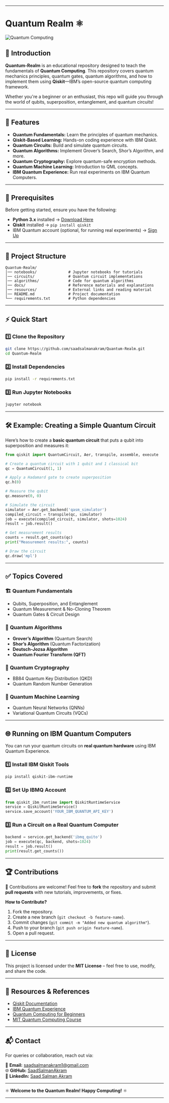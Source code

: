 
---

# Quantum Realm ⚛️  

![Quantum Computing](https://cdn.pixabay.com/photo/2021/08/30/11/08/physics-6585578_1280.jpg)  

## 📝 Introduction  

**Quantum-Realm** is an educational repository designed to teach the fundamentals of **Quantum Computing**. This repository covers quantum mechanics principles, quantum gates, quantum algorithms, and how to implement them using **Qiskit**—IBM’s open-source quantum computing framework.  

Whether you're a beginner or an enthusiast, this repo will guide you through the world of qubits, superposition, entanglement, and quantum circuits!  

---

## 🚀 Features  

- **Quantum Fundamentals:** Learn the principles of quantum mechanics.  
- **Qiskit-Based Learning:** Hands-on coding experience with IBM Qiskit.  
- **Quantum Circuits:** Build and simulate quantum circuits.  
- **Quantum Algorithms:** Implement Grover’s Search, Shor’s Algorithm, and more.  
- **Quantum Cryptography:** Explore quantum-safe encryption methods.  
- **Quantum Machine Learning:** Introduction to QML concepts.  
- **IBM Quantum Experience:** Run real experiments on IBM Quantum Computers.  

---

## 📌 Prerequisites  

Before getting started, ensure you have the following:  

- **Python 3.x** installed → [Download Here](https://www.python.org/downloads/)  
- **Qiskit** installed → `pip install qiskit`  
- IBM Quantum account (optional, for running real experiments) → [Sign Up](https://quantum-computing.ibm.com/)  

---

## 📂 Project Structure  

```
Quantum-Realm/
│── notebooks/              # Jupyter notebooks for tutorials  
│── circuits/               # Quantum circuit implementations  
│── algorithms/             # Code for quantum algorithms  
│── docs/                   # Reference materials and explanations  
│── resources/              # External links and reading material  
│── README.md               # Project documentation  
└── requirements.txt        # Python dependencies  
```

---

## ⚡ Quick Start  

### 1️⃣ Clone the Repository  
```bash
git clone https://github.com/saadsalmanakram/Quantum-Realm.git
cd Quantum-Realm
```

### 2️⃣ Install Dependencies  
```bash
pip install -r requirements.txt
```

### 3️⃣ Run Jupyter Notebooks  
```bash
jupyter notebook
```

---

## 🛠️ Example: Creating a Simple Quantum Circuit  

Here’s how to create a **basic quantum circuit** that puts a qubit into superposition and measures it:  

```python
from qiskit import QuantumCircuit, Aer, transpile, assemble, execute

# Create a quantum circuit with 1 qubit and 1 classical bit
qc = QuantumCircuit(1, 1)

# Apply a Hadamard gate to create superposition
qc.h(0)

# Measure the qubit
qc.measure(0, 0)

# Simulate the circuit
simulator = Aer.get_backend('qasm_simulator')
compiled_circuit = transpile(qc, simulator)
job = execute(compiled_circuit, simulator, shots=1024)
result = job.result()

# Get measurement results
counts = result.get_counts(qc)
print("Measurement results:", counts)

# Draw the circuit
qc.draw('mpl')
```

---

## ✅ Topics Covered  

### 🏗️ **Quantum Fundamentals**  
- Qubits, Superposition, and Entanglement  
- Quantum Measurement & No-Cloning Theorem  
- Quantum Gates & Circuit Design  

### 🔢 **Quantum Algorithms**  
- **Grover’s Algorithm** (Quantum Search)  
- **Shor’s Algorithm** (Quantum Factorization)  
- **Deutsch-Jozsa Algorithm**  
- **Quantum Fourier Transform (QFT)**  

### 🔐 **Quantum Cryptography**  
- BB84 Quantum Key Distribution (QKD)  
- Quantum Random Number Generation  

### 🤖 **Quantum Machine Learning**  
- Quantum Neural Networks (QNNs)  
- Variational Quantum Circuits (VQCs)  

---

## 🌐 Running on IBM Quantum Computers  

You can run your quantum circuits on **real quantum hardware** using IBM Quantum Experience.  

### 1️⃣ Install IBM Qiskit Tools  
```bash
pip install qiskit-ibm-runtime
```

### 2️⃣ Set Up IBMQ Account  
```python
from qiskit_ibm_runtime import QiskitRuntimeService
service = QiskitRuntimeService()
service.save_account('YOUR_IBM_QUANTUM_API_KEY')
```

### 3️⃣ Run a Circuit on a Real Quantum Computer  
```python
backend = service.get_backend('ibmq_quito')
job = execute(qc, backend, shots=1024)
result = job.result()
print(result.get_counts())
```

---

## 🏆 Contributions  

🚀 Contributions are welcome! Feel free to **fork** the repository and submit **pull requests** with new tutorials, improvements, or fixes.  

**How to Contribute?**  

1. Fork the repository.  
2. Create a new branch (`git checkout -b feature-name`).  
3. Commit changes (`git commit -m "Added new quantum algorithm"`).  
4. Push to your branch (`git push origin feature-name`).  
5. Open a pull request.  

---

## 📜 License  

This project is licensed under the **MIT License** – feel free to use, modify, and share the code.  

---

## 🔗 Resources & References  

- [Qiskit Documentation](https://qiskit.org/documentation/)  
- [IBM Quantum Experience](https://quantum-computing.ibm.com/)  
- [Quantum Computing for Beginners](https://quantum.country/)  
- [MIT Quantum Computing Course](https://ocw.mit.edu/courses/electrical-engineering-and-computer-science/6-890-algorithms-for-quantum-computing-fall-2017/)  

---

## 📬 Contact  

For queries or collaboration, reach out via:  

📧 **Email:** saadsalmanakram1@gmail.com  
🌐 **GitHub:** [SaadSalmanAkram](https://github.com/saadsalmanakram)  
💼 **LinkedIn:** [Saad Salman Akram](https://www.linkedin.com/in/saadsalmanakram/)  

---

⚛️ **Welcome to the Quantum Realm! Happy Computing!** ⚛️  

---
